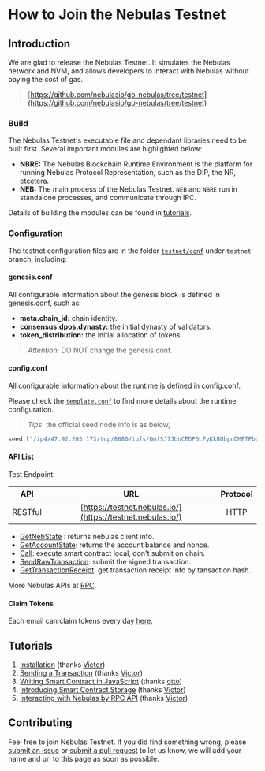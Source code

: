 # How to Join the Nebulas Testnet
## Introduction

We are glad to release the Nebulas Testnet. It simulates the Nebulas network and NVM, and allows developers to interact with Nebulas without paying the cost of gas.

> [https://github.com/nebulasio/go-nebulas/tree/testnet](https://github.com/nebulasio/go-nebulas/tree/testnet)

### Build
The Nebulas Testnet's executable file and dependant libraries need to be built first. Several important modules are highlighted below:

* **NBRE:** The Nebulas Blockchain Runtime Environment is the platform for running Nebulas Protocol Representation, such as the DIP, the NR, etcetera. 
* **NEB:** The main process of the Nebulas Testnet. `NEB` and `NBRE` run in standalone processes, and communicate through IPC.

Details of building the modules can be found in [tutorials](http://wiki.nebulas.io/en/latest/go-nebulas/tutorials/01-installation.html#compile-nebulas).

### Configuration
The testnet configuration files are in the folder [`testnet/conf`](https://github.com/nebulasio/go-nebulas/tree/testnet/testnet/conf) under `testnet` branch, including:

#### genesis.conf
All configurable information about the genesis block is defined in genesis.conf, such as:

* **meta.chain\_id:** chain identity.
* **consensus.dpos.dynasty:** the initial dynasty of validators.
* **token\_distribution:** the initial allocation of tokens.

> _Attention_: DO NOT change the genesis.conf.

#### config.conf
All configurable information about the runtime is defined in config.conf.

Please check the [`template.conf`](https://github.com/nebulasio/nebdocs/blob/master/docs/resources/conf/template.conf) to find more details about the runtime configuration.

> _Tips_: the official seed node info is as below,

```javascript
seed:["/ip4/47.92.203.173/tcp/8680/ipfs/QmfSJ7JUnCEDP6LFyKkBUbpuDMETPbqMVZvPQy4keeyBDP","/ip4/47.89.180.5/tcp/8680/ipfs/QmTmnd5KXm4UFUquAJEGdrwj1cbJCHsTfPWAp5aKrKoRJK"]
```

#### API List
Test Endpoint:

| API | URL | Protocol |
| --- | :---: | :---: |
| RESTful | [https://testnet.nebulas.io/](https://testnet.nebulas.io/) | HTTP |

* [GetNebState](dapp-development/rpc/README.html#getnebstate) : returns nebulas client info.
* [GetAccountState](dapp-development/rpc/README.html#getaccountstate): returns the account balance and nonce.
* [Call](dapp-development/rpc/README.html#call): execute smart contract local, don't submit on chain.
* [SendRawTransaction](dapp-development/rpc/README.html#sendrawtransaction): submit the signed transaction.
* [GetTransactionReceipt](dapp-development/rpc/README.html#gettransactionreceipt): get transaction receipt info by tansaction hash.

More Nebulas APIs at [RPC](dapp-development/rpc/README.html).

#### Claim Tokens
Each email can claim tokens every day [here](https://testnet.nebulas.io/claim).

## Tutorials
1. [Installation](tutorials/01-installation.md) \(thanks [Victor](https://github.com/victorychain)\)
2. [Sending a Transaction](tutorials/02-transaction.md) \(thanks [Victor](https://github.com/victorychain)\)
3. [Writing Smart Contract in JavaScript](tutorials/03-smart-contracts-javascript.md) \(thanks [otto](https://github.com/ottokafka)\)
4. [Introducing Smart Contract Storage](tutorials/04-smart-contract-storage.md) \(thanks [Victor](https://github.com/victorychain)\)
5. [Interacting with Nebulas by RPC API](tutorials/05-interacting-with-nebulas-by-rpc-api.md) \(thanks [Victor](https://github.com/victorychain)\)


## Contributing
Feel free to join Nebulas Testnet. If you did find something wrong, please [submit an issue](https://github.com/nebulasio/go-nebulas/issues/new) or [submit a pull request](https://github.com/nebulasio/go-nebulas/pulls) to let us know, we will add your name and url to this page as soon as possible.

